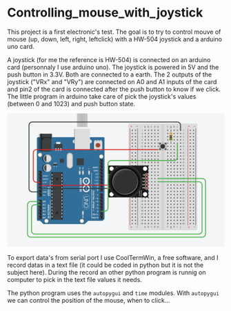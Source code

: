 # Controlling_mouse_with_joystick

This project is a first electronic's test. The goal is to try to control mouve of mouse (up, down, left, right, leftclick) with a HW-504 joystick and a arduino uno card.

A joystick (for me the reference is HW-504) is connected on an arduino card (personnaly I use arduino uno). The joystick is powered in 5V and the push button in 3.3V. Both are connected to a earth. The 2 outputs of the joystick ("VRx" and "VRy") are connected on A0 and A1 inputs of the card and pin2 of the card is connected after the push button to know if we click. The little program in arduino take care of pick the joystick's values (between 0 and 1023) and push button state.

![circuit](https://raw.githubusercontent.com/KataKatis/Electronic/main/Joystick/Controlling_mouse_with_joystick/joystick_circuit2.png)

To export data's from serial port I use CoolTermWin, a free software, and I record datas in a text file (it could be coded in python but it is not the subject here). During the record an other python program is runnig on computer to pick in the text file values it needs.

The python program uses the `autopygui` and `time` modules. With `autopygui` we can control the position of the mouse, when to click... 

